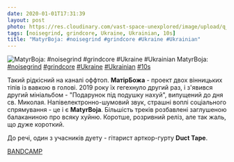 ```yaml
---
date: 2020-01-01T17:31:39
layout: post
photo: https://res.cloudinary.com/vast-space-unexplored/image/upload/q_auto,dpr_auto,w_auto/photos/photo_841_01-01-2020_17-31-39.jpg
tags: [noisegrind, grindcore, Ukraine, Ukrainian, 10s]
title: "MatyrBoja: #noisegrind #grindcore #Ukraine #Ukrainian"
---
```

![MatyrBoja: #noisegrind #grindcore #Ukraine #Ukrainian](https://res.cloudinary.com/vast-space-unexplored/image/upload/q_auto,dpr_auto,w_auto/photos/photo_841_01-01-2020_17-31-39.jpg)
MatyrBoja: [#noisegrind](/tags/#noisegrind) [#grindcore](/tags/#grindcore) [#Ukraine](/tags/#Ukraine) [#Ukrainian](/tags/#Ukrainian) [#10s](/tags/#10s)

Такий рідкісний на каналі оффтоп. **МатірБожа** - проект двох вінницьких тіпів із вавкою в голові. 2019 року їх гегехнуло другий раз, і з&#39;явився другий мініальбом - &quot;Подарунок під подушку нахуй&quot;, випущений до дня св. Миколая. Напівелектронно-шумовий звук, страшні воплі соціального спрямування - це і є **MatyrBoja**. Більшість треків розбавлені заглушеною балаканиною про всяку хуйню. Коротше, розривний реліз, але так жаль, що дуже короткий.

До речі, один з учасників дуету - гітарист арткор-гурту **Duct Tape**.

[BANDCAMP](https://matyrboja.bandcamp.com/album/podarunok-pid-podushku-nahui)